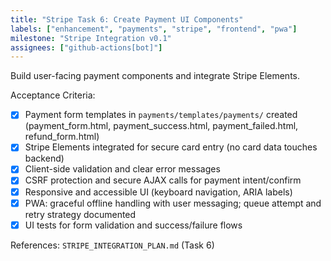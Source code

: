 ```yaml
---
title: "Stripe Task 6: Create Payment UI Components"
labels: ["enhancement", "payments", "stripe", "frontend", "pwa"]
milestone: "Stripe Integration v0.1"
assignees: ["github-actions[bot]"]
---
```


Build user-facing payment components and integrate Stripe Elements.

Acceptance Criteria:
- [x] Payment form templates in `payments/templates/payments/` created (payment_form.html, payment_success.html, payment_failed.html, refund_form.html)
- [x] Stripe Elements integrated for secure card entry (no card data touches backend)
- [x] Client-side validation and clear error messages
- [x] CSRF protection and secure AJAX calls for payment intent/confirm
- [x] Responsive and accessible UI (keyboard navigation, ARIA labels)
- [x] PWA: graceful offline handling with user messaging; queue attempt and retry strategy documented
- [x] UI tests for form validation and success/failure flows

References: `STRIPE_INTEGRATION_PLAN.md` (Task 6)
